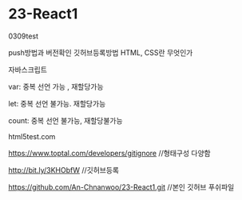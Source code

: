 # 23-React1

0309test

push방법과 버전확인
깃허브등록방법
HTML, CSS란 무엇인가

자바스크립트

var: 중복 선언 가능 , 재할당가능 

let: 중복 선언 불가능. 재할당가능 

count: 중복 선언 불가능, 재할당불가능

html5test.com 

https://www.toptal.com/developers/gitignore //형태구성 다양함

http://bit.ly/3KHObfW //깃허브등록

https://github.com/An-Chnanwoo/23-React1.git //본인 깃허브 푸쉬파일